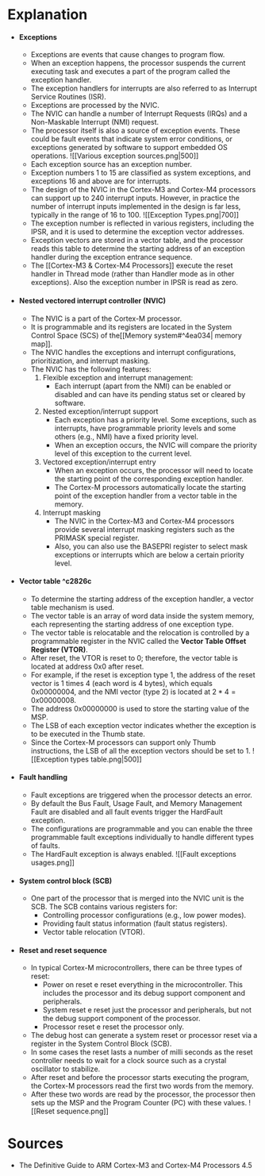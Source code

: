 # Explanation
- #### Exceptions
	- Exceptions are events that cause changes to program flow. 
	- When an exception happens, the processor suspends the current executing task and executes a part of the program called the exception handler.
	- The exception handlers for interrupts are also referred to as Interrupt Service Routines (ISR).
	- Exceptions are processed by the NVIC. 
	- The NVIC can handle a number of Interrupt Requests (IRQs) and a Non-Maskable Interrupt (NMI) request. 
	- The processor itself is also a source of exception events. These could be fault events that indicate system error conditions, or exceptions generated by software to support embedded OS operations.
	 ![[Various exception sources.png|500]]
	- Each exception source has an exception number. 
	- Exception numbers 1 to 15 are classified as system exceptions, and exceptions 16 and above are for interrupts. 
	- The design of the NVIC in the Cortex-M3 and Cortex-M4 processors can support up to 240 interrupt inputs. However, in practice the number of interrupt inputs implemented in the design is far less, typically in the range of 16 to 100.
	 ![[Exception Types.png|700]]
	- The exception number is reflected in various registers, including the IPSR, and it is used to determine the exception vector addresses.
	- Exception vectors are stored in a vector table, and the processor reads this table to determine the starting address of an exception handler during the exception entrance sequence.
	- The [[Cortex-M3 & Cortex-M4 Processors]] execute the reset handler in Thread mode (rather than Handler mode as in other exceptions). Also the exception number in IPSR is read as zero.
- #### Nested vectored interrupt controller (NVIC)
	- The NVIC is a part of the Cortex-M processor. 
	- It is programmable and its registers are located in the System Control Space (SCS) of the[[Memory system#^4ea034| memory map]].
	- The NVIC handles the exceptions and interrupt configurations, prioritization, and interrupt masking.
	- The NVIC has the following features:
		1. Flexible exception and interrupt management:
			- Each interrupt (apart from the NMI) can be enabled or disabled and can have its pending status set or cleared by software.
		2. Nested exception/interrupt support
			- Each exception has a priority level. Some exceptions, such as interrupts, have programmable priority levels and some others (e.g., NMI) have a fixed priority level. 
			- When an exception occurs, the NVIC will compare the priority level of this exception to the current level.
		3. Vectored exception/interrupt entry
			- When an exception occurs, the processor will need to locate the starting point of the corresponding exception handler.
			- The Cortex-M processors automatically locate the starting point of the exception handler from a vector table in the memory.
		4. Interrupt masking
			- The NVIC in the Cortex-M3 and Cortex-M4 processors provide several interrupt masking registers such as the PRIMASK special register.
			- Also, you can also use the BASEPRI register to select mask exceptions or interrupts which are below a certain priority level.
- #### Vector table ^c2826c
	- To determine the starting address of the exception handler, a vector table mechanism is used. 
	- The vector table is an array of word data inside the system memory, each representing the starting address of one exception type.
	- The vector table is relocatable and the relocation is controlled by a programmable register in the NVIC called the **Vector Table Offset Register (VTOR)**. 
	- After reset, the VTOR is reset to 0; therefore, the vector table is located at address 0x0 after reset.
	- For example, if the reset is exception type 1, the address of the reset vector is 1 times 4 (each word is 4 bytes), which equals 0x00000004, and the NMI vector (type 2) is located at $2 * 4 = 0x00000008$. 
	- The address 0x00000000 is used to store the starting value of the MSP.
	- The LSB of each exception vector indicates whether the exception is to be executed in the Thumb state. 
	- Since the Cortex-M processors can support only Thumb instructions, the LSB of all the exception vectors should be set to 1.
	 ![[Exception types table.png|500]]
- #### Fault handling
	- Fault exceptions are triggered when the processor detects an error.
	- By default the Bus Fault, Usage Fault, and Memory Management Fault are disabled and all fault events trigger the HardFault exception. 
	- The configurations are programmable and you can enable the three programmable fault exceptions individually to handle different types of faults. 
	- The HardFault exception is always enabled.
	 ![[Fault exceptions usages.png]]
- #### System control block (SCB)
	- One part of the processor that is merged into the NVIC unit is the SCB. The SCB contains various registers for:
		- Controlling processor configurations (e.g., low power modes).
		- Providing fault status information (fault status registers).
		- Vector table relocation (VTOR).
- #### Reset and reset sequence
	- In typical Cortex-M microcontrollers, there can be three types of reset:
		- Power on reset e reset everything in the microcontroller. This includes the processor and its debug support component and peripherals.
		- System reset e reset just the processor and peripherals, but not the debug support component of the processor.
		- Processor reset e reset the processor only.
	- The debug host can generate a system reset or processor reset via a register in the System Control Block (SCB).
	- In some cases the reset lasts a number of milli seconds as the reset controller needs to wait for a clock source such as a crystal oscillator to stabilize.
	- After reset and before the processor starts executing the program, the Cortex-M processors read the first two words from the memory.
	- After these two words are read by the processor, the processor then sets up the MSP and the Program Counter (PC) with these values.
	 ![[Reset sequence.png]]
# Sources
- The Definitive Guide to ARM Cortex-M3 and Cortex-M4 Processors 4.5